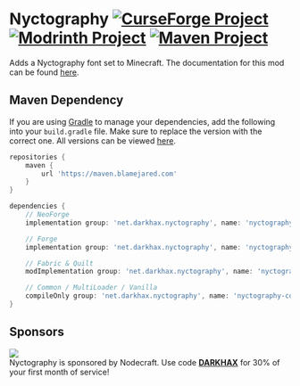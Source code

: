 <!-- name-start -->
# Nyctography [![CurseForge Project](https://img.shields.io/curseforge/dt/1126493?logo=curseforge&label=CurseForge&style=flat-square&labelColor=2D2D2D&color=555555)](https://www.curseforge.com/minecraft/mc-mods/nyctography) [![Modrinth Project](https://img.shields.io/modrinth/dt/ViRnT7xw?logo=modrinth&label=Modrinth&style=flat-square&labelColor=2D2D2D&color=555555)](https://modrinth.com/project/nyctography) [![Maven Project](https://img.shields.io/maven-metadata/v?style=flat-square&logoColor=D31A38&labelColor=2D2D2D&color=555555&label=Latest&logo=gradle&metadataUrl=https%3A%2F%2Fmaven.blamejared.com%2Fnet%2Fdarkhax%2Fnyctography%2Fnyctography-common-1.21.1%2Fmaven-metadata.xml)](https://maven.blamejared.com/net/darkhax/nyctography)
<!-- name-end -->
<!-- description-start -->
Adds a Nyctography font set to Minecraft. The documentation for this mod can be found [here](https://docs.darkhax.net/mods/nyctography).
<!-- description-end -->

<!-- maven-start -->
## Maven Dependency

If you are using [Gradle](https://gradle.org) to manage your dependencies, add the following into your `build.gradle` file. Make sure to replace the version with the correct one. All versions can be viewed [here](https://maven.blamejared.com/net/darkhax/nyctography).

```gradle
repositories {
    maven { 
        url 'https://maven.blamejared.com'
    }
}

dependencies {
    // NeoForge
    implementation group: 'net.darkhax.nyctography', name: 'nyctography-neoforge-1.21.1', version: '21.1.0'

    // Forge
    implementation group: 'net.darkhax.nyctography', name: 'nyctography-forge-1.21.1', version: '21.1.0'

    // Fabric & Quilt
    modImplementation group: 'net.darkhax.nyctography', name: 'nyctography-fabric-1.21.1', version: '21.1.0'

    // Common / MultiLoader / Vanilla
    compileOnly group: 'net.darkhax.nyctography', name: 'nyctography-common-1.21.1', version: '21.1.0'
}
```
<!-- maven-end -->

<!-- sponsor-start -->
## Sponsors

[![](https://assets.blamejared.com/nodecraft/darkhax.jpg)](https://nodecraft.com/r/darkhax)    
Nyctography is sponsored by Nodecraft. Use code **[DARKHAX](https://nodecraft.com/r/darkhax)** for 30% of your first month of service!
<!-- sponsor-end -->